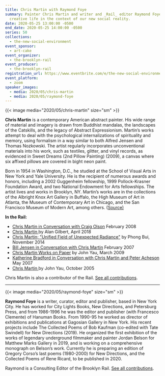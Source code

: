 ```yaml
---
title: Chris Martin with Raymond Foye
summary: Painter Chris Martin and writer and _Rail_ editor Raymond Foye discuss
  creative life in the context of our new social reality.
date: 2020-05-25 13:00:00 -0500
end_date: 2020-05-25 14:00:00 -0500
series: 50
collections:
  - the-new-social-environment
event_sponsor:
  - art-cake
event_organizer:
  - the-brooklyn-rail
event_producer:
  - the-brooklyn-rail
registration_url: https://www.eventbrite.com/e/the-new-social-environment-50-chris-martin-tickets-105971962994
event_platform:
  - zoom
speaker_images:
  - media: 2020/05/chris-martin
  - media: 2020/05/raymond-foye
---
```


{{< image media="2020/05/chris-martin" size="sm" >}}

**Chris Martin** is a contemporary American abstract painter. His wide range of material and imagery is drawn from Buddhist mandalas, the landscapes of the Catskills, and the legacy of Abstract Expressionism. Martin’s works attempt to deal with the psychological internalizations of spirituality and memory, using formalism in a way similar to both Alfred Jensen and Thomas Nozkowski. The artist regularly incorporates unconventional materials into his work, such as textiles, glitter, and vinyl records, as evidenced in Sweet Dreams (2nd Pillow Painting) (2009), a canvas where six affixed pillows are covered in bight neon paint.

Born in 1954 in Washington, D.C., he studied at the School of Visual Arts in New York and Yale University. He is the recipient of numerous awards and honors, including a 2002 Guggenheim fellowship, 1999 Pollock-Krasner Foundation Award, and two National Endowment for Arts fellowships. The artist lives and works in Brooklyn, NY. Martin’s works are in the collections of the Albright Knox Art Gallery in Buffalo, the High Museum of Art in Atlanta, the Museum of Contemporary Art in Chicago, and the San Francisco Museum of Modern Art, among others. ([Source](http://www.artnet.com/artists/chris-martin/)[)](http://www.artnet.com/artists/chris-martin/)

**In the Rail:**

* [Chris Martin in Conversation with Craig Olson](https://brooklynrail.org/2008/02/art/chris-martin-08) February 2008
* [Chris Martin ](https://brooklynrail.org/2018/04/artseen/CHRIS-MARTIN_APRIL18)by Alan Gilbert, April 2018
* [Chris Martin; "Unified Field of Unexpected Radiance"](https://brooklynrail.org/2014/11/artseen/chris-martin-nov14) by Phong Bui, November 2014
* [Bill Jensen in Conversation with Chris Martin](https://brooklynrail.org/2007/02/art/bill-jensen) February 2007
* [Chris Martin Works on Paper](https://brooklynrail.org/2009/03/artseen/chris-martin-works-on-paper) by John Yau, March 2009
* [Katherine Bradford in Conversation with Chris Martin and Peter Acheson](https://brooklynrail.org/2007/05/art/katherine-bradford-with-chris) May 2007
* [Chris Martin ](https://brooklynrail.org/2005/10/artseen/chris-martin) by John Yau, October 2005

Chris Martin is also a contributor of the Rail. [See all contributions](https://brooklynrail.org/contributor/chris-martin).

---

{{< image media="2020/05/raymond-foye" size="sm" >}}

**Raymond Foye** is a writer, curator, editor and publisher, based in New York City. He has worked for City Lights Books, New Directions, and Petersburg Press, and from 1986-1996 he was the editor and publisher (with Francesco Clemente) of Hanuman Books. From 1990-95 he worked as director of exhibitions and publications at Gagosian Gallery in New York. His recent projects include The Collected Poems of Bob Kaufman (co-edited with Tate Swindell) for New Directions (2019). He organized the first exhibition of the works of legendary underground filmmaker and painter Jordan Belson for Matthew Marks Gallery in 2019, and is working on a comprehensive monograph on Belson’s work. Currently he is preparing an edition of Gregory Corso’s last poems (1980-2000) for New Directions, and the Collected Poems of Rene Ricard, to be published in 2020.

Raymond is a Consulting Editor of the Brooklyn Rail. [See all contributions](https://brooklynrail.org/contributor/raymond-foye).
